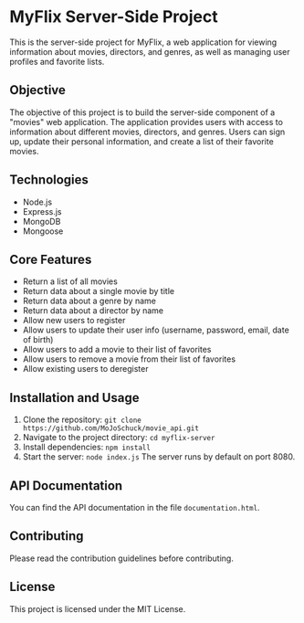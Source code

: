# MyFlix Server-Side Project

This is the server-side project for MyFlix, a web application for viewing information about movies, directors, and genres, as well as managing user profiles and favorite lists.

## Objective
The objective of this project is to build the server-side component of a "movies" web application. The application provides users with access to information about different movies, directors, and genres. Users can sign up, update their personal information, and create a list of their favorite movies.

## Technologies

- Node.js
- Express.js
- MongoDB
- Mongoose

## Core Features
- Return a list of all movies
- Return data about a single movie by title
- Return data about a genre by name
- Return data about a director by name
- Allow new users to register
- Allow users to update their user info (username, password, email, date of birth)
- Allow users to add a movie to their list of favorites
- Allow users to remove a movie from their list of favorites
- Allow existing users to deregister

## Installation and Usage

1. Clone the repository: `git clone https://github.com/MoJoSchuck/movie_api.git`
2. Navigate to the project directory: `cd myflix-server`
3. Install dependencies: `npm install`
4. Start the server: `node index.js`
   The server runs by default on port 8080.

## API Documentation

You can find the API documentation in the file `documentation.html`.

## Contributing

Please read the contribution guidelines before contributing.

## License

This project is licensed under the MIT License.
